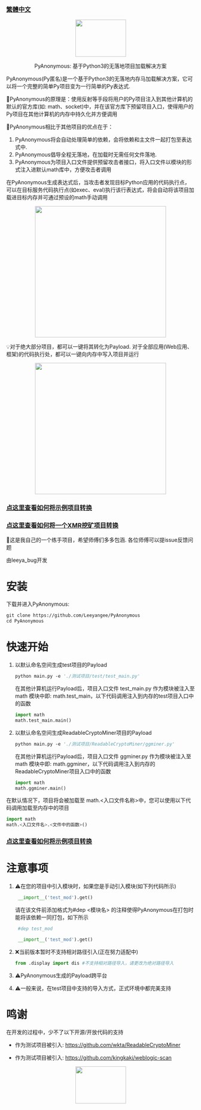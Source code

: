 ### [繁體中文](README_en.md)

<div align="center"> <img src="https://leeyabug-top-1309475701.cos-website.ap-nanjing.myqcloud.com/PyAnonymous/bugctf.png" width = 135 height = 99 /></div>
<p align="center">PyAnonymous: 基于Python3的无落地项目加载解决方案</p>

PyAnonymous(Py匿名)是一个基于Python3的无落地内存马加载解决方案，它可以将一个完整的简单Py项目变为一行简单的Py表达式.  

📕PyAnonymous的原理是：使用反射等手段将用户的Py项目注入到其他计算机的默认的官方库(如: math、socket)中，并在该官方库下预留项目入口，使得用户的Py项目在其他计算机的内存中持久化并方便调用

👊PyAnonymous相比于其他项目的优点在于：  
1. PyAnonymous将会自动处理简单的依赖，会将依赖和主文件一起打包至表达式中. 
2. PyAnonymous倡导全程无落地，在加载时无需任何文件落地.
3. PyAnonymous为项目入口文件提供预留攻击者接口，将入口文件以模块的形式注入进默认math库中，方便攻击者调用

在PyAnonymous生成表达式后，当攻击者发现目标Python应用的代码执行点，可以在目标服务代码执行点(如exec、eval)执行该行表达式，将会自动将该项目加载进目标内存并可通过预设的math手动调用

<div align="center"> <img src="https://leeyabug-top-1309475701.cos-website.ap-nanjing.myqcloud.com/PyAnonymous/pic1.png" width = 350 /></div>

💡对于绝大部分项目，都可以一键将其转化为Payload. 对于全部应用(Web应用、框架)的代码执行处，都可以一键向内存中写入项目并运行

<div align="center"> <img src="https://leeyabug-top-1309475701.cos-website.ap-nanjing.myqcloud.com/PyAnonymous/pic2.png" width = 350 /></div>

### [点这里查看如何将示例项目转换](使用例子/示例test.md)

### [点这里查看如何将一个XMR挖矿项目转换](使用例子/XMR转换.md)


🦙这是我自己的一个练手项目，希望师傅们多多包涵. 各位师傅可以提issue反馈问题

由leeya_bug开发

# 安装

下载并进入PyAnonymous: 
```vb
git clone https://github.com/Leeyangee/PyAnonymous
cd PyAnonymous
```

# 快速开始

1. 以默认命名空间生成test项目的Payload

    

    ```vb
    python main.py -e './测试项目/test/test_main.py'
    ```

    在其他计算机运行Payload后，项目入口文件 test_main.py 作为模块被注入至 math 模块中即: math.test_main，以下代码调用注入到内存的test项目入口中的函数

    ```py
    import math
    math.test_main.main()
    ```

2. 以默认命名空间生成ReadableCryptoMiner项目的Payload

    ```vb
    python main.py -e './测试项目/ReadableCryptoMiner/ggminer.py'
    ```

    在其他计算机运行Payload后，项目入口文件 ggminer.py 作为模块被注入至 math 模块中即: math.ggminer，以下代码调用注入到内存的ReadableCryptoMiner项目入口中的函数

    ```py
    import math
    math.ggminer.main()
    ```

在默认情况下，项目将会被加载至 math.<入口文件名称>中，您可以使用以下代码调用加载至内存中的项目
```py
import math
math.<入口文件名>.<文件中的函数>()
```



### [点这里查看如何将示例项目转换](使用例子/示例test.md)


# 注意事项

1. ⚠在您的项目中引入模块时，如果您是手动引入模块(如下列代码所示)
   ```py
    __import__('test_mod').get()
   ```
   请在该文件前添加格式为#dep <模块名> 的注释使得PyAnonymous在打包时能将该依赖一同打包，如下所示
   ```py
    #dep test_mod

    __import__('test_mod').get()
   ```

2. ❌当前版本暂时不支持相对路径引入(正在努力适配中)
   ```py
   from .display import dis #不支持相对路径导入，请更改为绝对路径导入
   ```

3. ⚠PyAnonymous生成的Payload跨平台
   
4. ⚠一般来说，在test项目中支持的导入方式，正式环境中都完美支持

# 鸣谢

在开发的过程中，少不了以下开源/开放代码的支持

* 作为测试项目被引入: https://github.com/wkta/ReadableCryptoMiner

* 作为测试项目被引入: https://github.com/kingkaki/weblogic-scan

<div align="center"> <img src="https://leeyabug-top-1309475701.cos-website.ap-nanjing.myqcloud.com/PyAnonymous/bugctf.png" width = 135 height = 99 /></div>